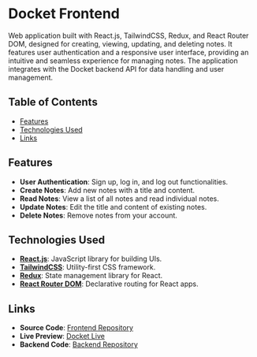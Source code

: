 # Docket Frontend

Web application built with React.js, TailwindCSS, Redux, and React Router DOM, designed for creating, viewing, updating,
and deleting notes. It features user authentication and a responsive user interface, providing an intuitive and seamless
experience for managing notes. The application integrates with the Docket backend API for data handling and user
management.

## Table of Contents

- [Features](#features)
- [Technologies Used](#technologies-used)
- [Links](#links)

## Features

- **User Authentication**: Sign up, log in, and log out functionalities.
- **Create Notes**: Add new notes with a title and content.
- **Read Notes**: View a list of all notes and read individual notes.
- **Update Notes**: Edit the title and content of existing notes.
- **Delete Notes**: Remove notes from your account.

## Technologies Used

- **[React.js](https://reactjs.org/)**: JavaScript library for building UIs.
- **[TailwindCSS](https://tailwindcss.com/)**: Utility-first CSS framework.
- **[Redux](https://redux.js.org/)**: State management library for React.
- **[React Router DOM](https://reactrouter.com/)**: Declarative routing for React apps.

## Links

- **Source Code**: [Frontend Repository](https://github.com/sam4web/docket-frontend)
- **Live Preview**: [Docket Live](https://projectdocket.netlify.app/)
- **Backend Code**: [Backend Repository](https://github.com/sam4web/docket-backend)

